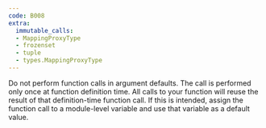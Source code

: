 ```yaml
---
code: B008
extra:
  immutable_calls:
  - MappingProxyType
  - frozenset
  - tuple
  - types.MappingProxyType
---
```


Do not perform function calls in argument defaults.  The call is performed only once at function definition time. All calls to your function will reuse the result of that definition-time function call.  If this is intended, assign the function call to a module-level variable and use that variable as a default value.